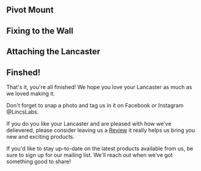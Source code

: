 ## Pivot Mount

## Fixing to the Wall

## Attaching the Lancaster

## Finshed!

That's it, you're all finished! We hope you love your Lancaster as much as we loved making it.

Don't forget to snap a photo and tag us in it on Facebook or Instagram @LincsLabs.

If you do you like your Lancaster and are pleased with how we've delievered, please consider leaving us a [Review](https://www.facebook.com/LincsLabs/reviews) it really helps us bring you new and exciting products.

If you'd like to stay up-to-date on the latest products available from us, be sure to sign up for our mailing list. We'll reach out when we've got something good to share!